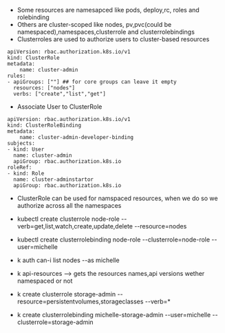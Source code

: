 - Some resources are namesapced like pods, deploy,rc, roles and rolebinding
- Others are cluster-scoped like nodes, pv,pvc(could be namespaced),namespaces,clusterrole and clusterrolebindings
- Clusterroles are used to authorize users to cluster-based resources
```
apiVersion: rbac.authorization.k8s.io/v1
kind: ClusterRole
metadata:
    name: cluster-admin
rules:
- apiGroups: [""] ## for core groups can leave it empty
  resources: ["nodes"]
  verbs: ["create","list","get"]

```
- Associate User to ClusterRole
```
apiVersion: rbac.authorization.k8s.io/v1
kind: ClusterRoleBinding
metadata:
    name: cluster-admin-developer-binding
subjects:
- kind: User
  name: cluster-admin
  apiGroup: rbac.authorization.k8s.io
roleRef:
- kind: Role
  name: cluster-adminstartor
  apiGroup: rbac.authorization.k8s.io
```

- ClusterRole can be used for namspaced resources, when we do so we authorize across all the namespaces
- kubectl create clusterrole node-role  --verb=get,list,watch,create,update,delete --resource=nodes
- kubectl create clusterrolebinding node-role  --clusterrole=node-role --user=michelle 
- k auth can-i list nodes --as michelle


- k api-resources --> gets the resources names,api versions wether namespaced or not 
- k create clusterrole storage-admin --resource=persistentvolumes,storageclasses --verb=*
- k create clusterrolebinding michelle-storage-admin  --user=michelle --clusterrole=storage-admin